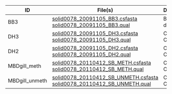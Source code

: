 
ID | File(s) | Description
------------ | ------------- | ------------
BB3 | [solid0078_20091105_BB3.csfasta](http://eagle.fish.washington.edu/trilobite/Crassostrea_gigas_HTSdata/solid0078_20091105_BB3.csfasta) <br>[solid0078_20091105_BB3.qual](http://eagle.fish.washington.edu/trilobite/Crassostrea_gigas_HTSdata/solid0078_20091105_BB3.qual)  | BB3 description
DH3 | [solid0078_20091105_DH3.csfasta](http://eagle.fish.washington.edu/trilobite/Crassostrea_gigas_HTSdata/solid0078_20091105_DH3.csfasta) <br>[solid0078_20091105_DH3.qual](http://eagle.fish.washington.edu/trilobite/Crassostrea_gigas_HTSdata/solid0078_20091105_DH3.qual)  | Content Cell
DH2 | [solid0078_20091105_DH2.csfasta](http://eagle.fish.washington.edu/trilobite/Crassostrea_gigas_HTSdata/solid0078_20091105_DH2.csfasta) <br>[solid0078_20091105_DH2.qual](http://eagle.fish.washington.edu/trilobite/Crassostrea_gigas_HTSdata/solid0078_20091105_DH2.qual)  | Content Cell
MBDgill_meth | [solid0078_20110412_SB_METH.csfasta](http://eagle.fish.washington.edu/trilobite/Crassostrea_gigas_HTSdata/solid0078_20110412_SB_METH.csfasta) <br>[solid0078_20110412_SB_METH.qual](http://eagle.fish.washington.edu/trilobite/Crassostrea_gigas_HTSdata/solid0078_20110412_SB_METH.qual)  | Content Cell
MBDgill_unmeth | [solid0078_20110412_SB_UNMETH.csfasta](http://eagle.fish.washington.edu/trilobite/Crassostrea_gigas_HTSdata/solid0078_20110412_SB_UNMETH.csfasta)<br> [solid0078_20110412_SB_UNMETH.qual](http://eagle.fish.washington.edu/trilobite/Crassostrea_gigas_HTSdata/solid0078_20110412_SB_UNMETH.qual)  | Content Cell
